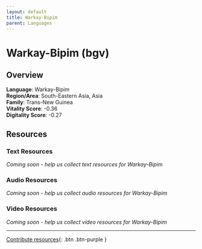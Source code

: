 ```yaml
---
layout: default
title: Warkay-Bipim
parent: Languages
---
```


# Warkay-Bipim (bgv)

## Overview

**Language**: Warkay-Bipim  
**Region/Area**: South-Eastern Asia, Asia  
**Family**: Trans-New Guinea  
**Vitality Score**: -0.36  
**Digitality Score**: -0.27  

## Resources

### Text Resources
*Coming soon - help us collect text resources for Warkay-Bipim*

### Audio Resources
*Coming soon - help us collect audio resources for Warkay-Bipim*

### Video Resources
*Coming soon - help us collect video resources for Warkay-Bipim*

---

[Contribute resources](https://fairtrain.github.io/){: .btn .btn-purple }
